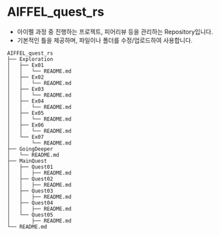 # AIFFEL_quest_rs

- 아이펠 과정 중 진행하는 프로젝트, 피어리뷰 등을 관리하는 Repository입니다.
- 기본적인 틀을 제공하며, 파일이나 폴더를 수정/업로드하여 사용합니다.

```
AIFFEL_quest_rs
├── Exploration
│   ├── Ex01
│   │   └── README.md
│   ├── Ex02
│   │   └── README.md
│   ├── Ex03
│   │   └── README.md
│   ├── Ex04
│   │   └── README.md
│   ├── Ex05
│   │   └── README.md
│   ├── Ex06
│   │   └── README.md
│   └── Ex07
│       └── README.md
├── GoingDeeper
│   └── README.md
├── MainQuest
│   ├── Quest01
│   │   ├── README.md
│   ├── Quest02
│   │   ├── README.md
│   ├── Quest03
│   │   ├── README.md
│   ├── Quest04
│   │   ├── README.md
│   └── Quest05
│       ├── README.md
└── README.md
```

